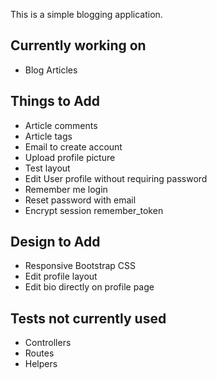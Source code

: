 This is a simple blogging application.

Currently working on
----
* Blog Articles

Things to Add
----
* Article comments
* Article tags
* Email to create account
* Upload profile picture
* Test layout
* Edit User profile without requiring password
* Remember me login
* Reset password with email
* Encrypt session remember_token

Design to Add
----
* Responsive Bootstrap CSS
* Edit profile layout
* Edit bio directly on profile page

Tests not currently used
----
* Controllers
* Routes
* Helpers